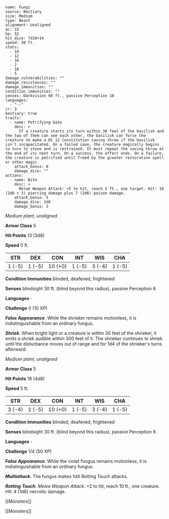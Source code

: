 

```statblock: inline
name: Fungi
source: Bestiary
size: Medium
type: Beast
alignment: Unaligned
ac: 15
hp: 52
hit_dice: 7d10+14
speed: 30 ft.
stats:
  - 14
  - 12
  - 16
  - 2
  - 10
  - 5
damage_vulnerabilities: ""
damage_resistances: ""
damage_immunities: ""
condition_immunities: ""
senses: Darkvision 60 ft., passive Perception 10
languages: 
  - "--"
cr: 3
bestiary: true
traits:
  - name: Petrifying Gaze
    desc: >
      If a creature starts its turn within 30 feet of the basilisk and the two of them can see each other, the basilisk can force the creature to make a DC 12 Constitution saving throw if the basilisk isn't incapacitated. On a failed save, the creature magically begins to turn to stone and is restrained. It must repeat the saving throw at the end of its next turn. On a success, the effect ends. On a failure, the creature is petrified until freed by the greater restoration spell or other magic.
    attack_bonus: 0
    damage_dice: ""
actions:
  - name: Bite
    desc: >
      Melee Weapon Attack: +5 to hit, reach 5 ft., one target. Hit: 10 (2d6 + 3) piercing damage plus 7 (2d6) poison damage.
    attack_bonus: 5
    damage_dice: 2d6
    damage_bonus: 3
```
    

*Medium plant, unaligned*

**Armor Class** 5

**Hit Points** 13 (3d8)

**Speed** 0 ft.

| STR    | DEX    | CON     | INT    | WIS    | CHA    |
|--------|--------|---------|--------|--------|--------|
| 1 (-5) | 1 (-5) | 10 (+0) | 1 (-5) | 3 (-4) | 1 (-5) |

**Condition Immunities** blinded, deafened, frightened

**Senses** blindsight 30 ft. (blind beyond this radius), passive Perception 6

**Languages** -

**Challenge** 0 (10 XP)

***False Appearance***. While the shrieker remains motionless, it is indistinguishable from an ordinary fungus.


***Shriek***. When bright light or a creature is within 30 feet of the shrieker, it emits a shriek audible within 300 feet of it. The shrieker continues to shriek until the disturbance moves out of range and for 1d4 of the shrieker's turns afterward.


*Medium plant, unaligned*

**Armor Class** 5

**Hit Points** 18 (4d8)

**Speed** 5 ft.

| STR    | DEX    | CON     | INT    | WIS    | CHA    |
|--------|--------|---------|--------|--------|--------|
| 3 (-4) | 1 (-5) | 10 (+0) | 1 (-5) | 3 (-4) | 1 (-5) |

**Condition Immunities** blinded, deafened, frightened

**Senses** blindsight 30 ft. (blind beyond this radius), passive Perception 6

**Languages** -

**Challenge** 1/4 (50 XP)

***False Appearance***. While the violet fungus remains motionless, it is indistinguishable from an ordinary fungus.


***Multiattack***. The fungus makes 1d4 Rotting Touch attacks.

***Rotting Touch***. *Melee Weapon Attack:* +2 to hit, reach 10 ft., one creature. *Hit:* 4 (1d8) necrotic damage.



[[Monsters]]

[[Monsters]]